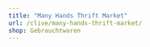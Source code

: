 ```yaml
---
title: "Many Hands Thrift Market"
url: /clive/many-hands-thrift-market/
shop: Gebrauchtwaren
---
```

